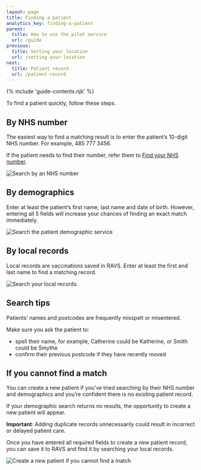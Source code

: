 ```yaml
---
layout: page
title: Finding a patient
analytics_key: finding-a-patient
parent:
  title: How to use the pilot service
  url: /guide
previous:
  title: Setting your location
  url: /setting-your-location
next:
  title: Patient record
  url: /patient-record
---
```


{% include 'guide-contents.njk' %}

To find a patient quickly, follow these steps.

## By NHS number

The easiest way to find a matching result is to enter the patient’s 10-digit NHS number. For example, 485 777 3456.

If the patient needs to find their number, refer them to [Find your NHS number](https://www.nhs.uk/nhs-services/online-services/find-nhs-number/).

![Search by an NHS number](/images/search-by-nhs-number.png)

## By demographics

Enter at least the patient’s first name, last name and date of birth. However, entering all 5 fields will increase your chances of finding an exact match immediately.

![Search the patient demographic service](/images/find-by-demographic-search.png)

## By local records

Local records are vaccinations saved in RAVS. Enter at least the first and last name to find a matching record.

![Search your local records](/images/find-by-local-records.png)

## Search tips

Patients’ names and postcodes are frequently misspelt or misentered.

Make sure you ask the patient to:

* spell their name, for example, Catherine could be Katherine, or Smith could be Smythe
* confirm their previous postcode if they have recently moved

## If you cannot find a match

You can create a new patient if you’ve tried searching by their NHS number and demographics and you’re confident there is no existing patient record.

If your demographic search returns no results, the opportunity to create a new patient will appear.

**Important**: Adding duplicate records unnecessarily could result in incorrect or delayed patient care.

Once you have entered all required fields to create a new patient record, you can save it to RAVS and find it by searching your local records.

![Create a new patient if you cannot find a match](/images/add-a-new-patient.png)
